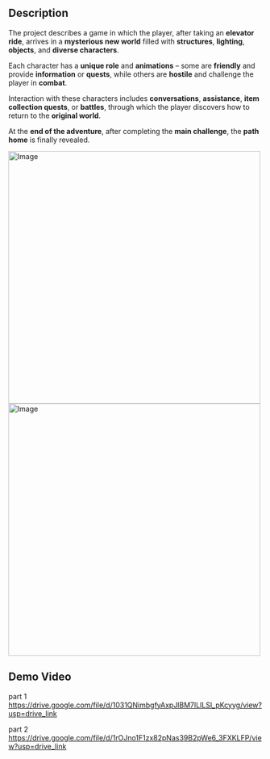 ## Description
The project describes a game in which the player, after taking an **elevator ride**, arrives in a **mysterious new world** filled with **structures**, **lighting**, **objects**, and **diverse characters**.  

Each character has a **unique role** and **animations** – some are **friendly** and provide **information** or **quests**, while others are **hostile** and challenge the player in **combat**.  

Interaction with these characters includes **conversations**, **assistance**, **item collection quests**, or **battles**, through which the player discovers how to return to the **original world**.  

At the **end of the adventure**, after completing the **main challenge**, the **path home** is finally revealed.  

<img width="500" height="500" alt="Image" src="https://github.com/user-attachments/assets/3861e3b1-49f1-4e8a-8e8b-fac5caa94449" />

<img width="500" height="500" alt="Image" src="https://github.com/user-attachments/assets/fc141f3f-9893-4825-a193-cf77fbe44947" />



## Demo Video

part 1
https://drive.google.com/file/d/1031QNimbgfyAxpJlBM7lLILSl_pKcyyg/view?usp=drive_link

part 2
https://drive.google.com/file/d/1rOJno1F1zx82pNas39B2pWe6_3FXKLFP/view?usp=drive_link
